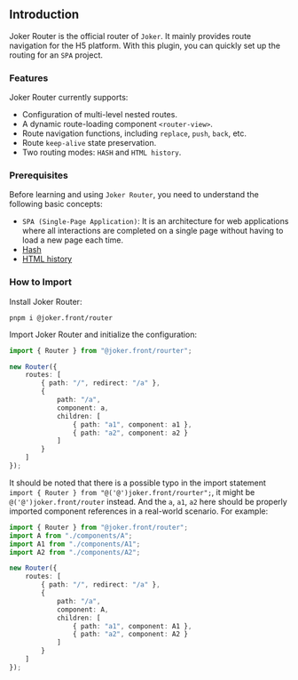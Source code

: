 ## Introduction

Joker Router is the official router of `Joker`. It mainly provides route navigation for the H5 platform. With this plugin, you can quickly set up the routing for an `SPA` project.

### Features

Joker Router currently supports:

-   Configuration of multi-level nested routes.
-   A dynamic route-loading component `<router-view>`.
-   Route navigation functions, including `replace`, `push`, `back`, etc.
-   Route `keep-alive` state preservation.
-   Two routing modes: `HASH` and `HTML history`.

### Prerequisites

Before learning and using `Joker Router`, you need to understand the following basic concepts:

-   `SPA (Single-Page Application)`: It is an architecture for web applications where all interactions are completed on a single page without having to load a new page each time.
-   [Hash](https://blog.csdn.net/weixin_47002682/article/details/129832436)
-   [HTML history](https://blog.csdn.net/weixin_47002682/article/details/129832436)

### How to Import

Install Joker Router:

```
pnpm i @joker.front/router
```

Import Joker Router and initialize the configuration:

```ts
import { Router } from "@joker.front/rourter";

new Router({
    routes: [
        { path: "/", redirect: "/a" },
        {
            path: "/a",
            component: a,
            children: [
                { path: "a1", component: a1 },
                { path: "a2", component: a2 }
            ]
        }
    ]
});
```

It should be noted that there is a possible typo in the import statement `import { Router } from "@('@')joker.front/rourter";`, it might be `@('@')joker.front/router` instead. And the `a`, `a1`, `a2` here should be properly imported component references in a real-world scenario. For example:

```ts
import { Router } from "@joker.front/router";
import A from "./components/A";
import A1 from "./components/A1";
import A2 from "./components/A2";

new Router({
    routes: [
        { path: "/", redirect: "/a" },
        {
            path: "/a",
            component: A,
            children: [
                { path: "a1", component: A1 },
                { path: "a2", component: A2 }
            ]
        }
    ]
});
```
